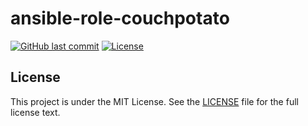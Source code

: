 # ansible-role-couchpotato

[![GitHub last commit](https://img.shields.io/github/last-commit/ursinn/ansible-role-couchpotato?logo=github&style=for-the-badge)](https://github.com/ursinn/ansible-role-couchpotato/commits)
[![License](https://img.shields.io/github/license/ursinn/ansible-role-couchpotato?style=for-the-badge)](https://github.com/ursinn/ansible-role-couchpotato/blob/main/LICENSE)

## License

This project is under the MIT License. See the [LICENSE](https://github.com/ursinn/ansible-role-couchpotato/blob/main/LICENSE) file for the full license text.
